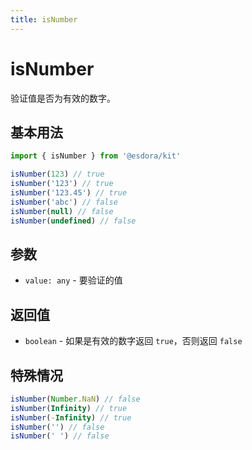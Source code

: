 ```yaml
---
title: isNumber
---
```


# isNumber

验证值是否为有效的数字。

## 基本用法

```typescript
import { isNumber } from '@esdora/kit'

isNumber(123) // true
isNumber('123') // true
isNumber('123.45') // true
isNumber('abc') // false
isNumber(null) // false
isNumber(undefined) // false
```

## 参数

- `value: any` - 要验证的值

## 返回值

- `boolean` - 如果是有效的数字返回 `true`，否则返回 `false`

## 特殊情况

```typescript
isNumber(Number.NaN) // false
isNumber(Infinity) // true
isNumber(-Infinity) // true
isNumber('') // false
isNumber(' ') // false
```
